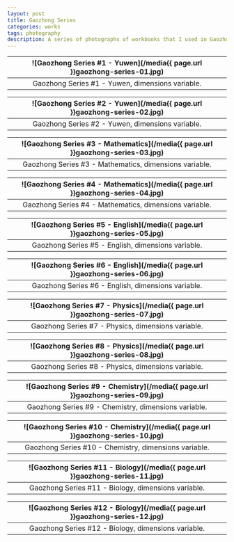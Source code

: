 ```yaml
---
layout: post
title: Gaozhong Series
categories: works
tags: photography
description: A series of photographs of workbooks that I used in Gaozhong (10th to 12th grade).
---
```


![Gaozhong Series #1 - Yuwen](/media{{ page.url }}gaozhong-series-01.jpg) |
:----------: |
Gaozhong Series #1 - Yuwen, dimensions variable. |

![Gaozhong Series #2 - Yuwen](/media{{ page.url }}gaozhong-series-02.jpg) |
:----------: |
Gaozhong Series #2 - Yuwen, dimensions variable. |

![Gaozhong Series #3 - Mathematics](/media{{ page.url }}gaozhong-series-03.jpg) |
:----------: |
Gaozhong Series #3 - Mathematics, dimensions variable. |

![Gaozhong Series #4 - Mathematics](/media{{ page.url }}gaozhong-series-04.jpg) |
:----------: |
Gaozhong Series #4 - Mathematics, dimensions variable. |

![Gaozhong Series #5 - English](/media{{ page.url }}gaozhong-series-05.jpg) |
:----------: |
Gaozhong Series #5 - English, dimensions variable. |

![Gaozhong Series #6 - English](/media{{ page.url }}gaozhong-series-06.jpg) |
:----------: |
Gaozhong Series #6 - English, dimensions variable. |

![Gaozhong Series #7 - Physics](/media{{ page.url }}gaozhong-series-07.jpg) |
:----------: |
Gaozhong Series #7 - Physics, dimensions variable. |

![Gaozhong Series #8 - Physics](/media{{ page.url }}gaozhong-series-08.jpg) |
:----------: |
Gaozhong Series #8 - Physics, dimensions variable. |

![Gaozhong Series #9 - Chemistry](/media{{ page.url }}gaozhong-series-09.jpg) |
:----------: |
Gaozhong Series #9 - Chemistry, dimensions variable. |

![Gaozhong Series #10 - Chemistry](/media{{ page.url }}gaozhong-series-10.jpg) |
:----------: |
Gaozhong Series #10 - Chemistry, dimensions variable. |

![Gaozhong Series #11 - Biology](/media{{ page.url }}gaozhong-series-11.jpg) |
:----------: |
Gaozhong Series #11 - Biology, dimensions variable. |

![Gaozhong Series #12 - Biology](/media{{ page.url }}gaozhong-series-12.jpg) |
:----------: |
Gaozhong Series #12 - Biology, dimensions variable. |
